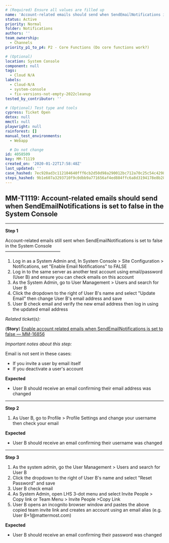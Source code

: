 ```yaml
---
# (Required) Ensure all values are filled up
name: 'Account-related emails should send when SendEmailNotifications is set to false in the System Console'
status: Active
priority: Normal
folder: Notifications
authors: ''
team_ownership:
  - Channels
priority_p1_to_p4: P2 - Core Functions (Do core functions work?)

# (Optional)
location: System Console
component: null
tags:
  - Cloud N/A
labels:
  - Cloud-N/A
  - system-console
  - fix-versions-not-empty-2022cleanup
tested_by_contributor: ''

# (Optional) Test type and tools
cypress: Ticket Open
detox: null
mmctl: null
playwright: null
rainforest: []
manual_test_environments:
  - Webapp

  # Do not change
id: 4058509
key: MM-T1119
created_on: '2020-01-22T17:58:48Z'
last_updated: ''
case_hashed: 7ec920ad3c112104640fff6cb2d50d98a290012bc712a70c25c54c4298cb59f74255c184fe2841625ff0b6e83bf16a93
steps_hashed: 9b1e607a3293710f9c0dbb9a771656af4ed884ffc6a8d3194178e8b2811f0d7e48b6b915fcc77c67b7e9ec0d023fbb00
---
```


<!-- (Auto-generated) Based on frontmatter's "key" and "name" -->

## MM-T1119: Account-related emails should send when SendEmailNotifications is set to false in the System Console

---

**Step 1**

Account-related emails still sent when SendEmailNotifications is set to false in the System Console\
–––––––––––––––––––––––––

1. Log in as a System Admin and, In System Console > Site Configuration > Notifications, set "Enable Email Notifications" to FALSE
2. Log in to the same server as another test account using email/password (User B) and ensure you can check emails on this account
3. As the System Admin, go to User Management > Users and search for User B
4. Click the dropdown to the right of User B's name and select "Update Email" then change User B's email address and save
5. User B check email and verify the new email address then log in using the updated email address

_Related ticket(s):_

(**Story**) [Enable account related emails when SendEmailNotifications is set to false — MM-16856](https://mattermost.atlassian.net/browse/MM-16856)

_Important notes about this step:_

Email is not sent in these cases:

- If you invite a user by email itself
- If you deactivate a user's account

**Expected**

- User B should receive an email confirming their email address was changed

---

**Step 2**

1. As User B, go to Profile > Profile Settings and change your username then check your email

**Expected**

- User B should receive an email confirming their username was changed

---

**Step 3**

1. As the system admin, go the User Management > Users and search for User B
2. Click the dropdown to the right of User B's name and select "Reset Password" and save
3. User B check email
4. As System Admin, open LHS 3-dot menu and select Invite People > Copy link or Team Menu > Invite People >Copy Link
5. User B opens an incognito browser window and pastes the above copied team invite link and creates an account using an email alias (e.g. User B+1\@mattermost.com)

**Expected**

- User B should receive an email confirming their password was changed
